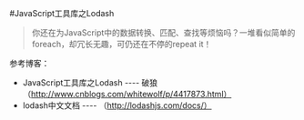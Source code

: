 
#JavaScript工具库之Lodash

>你还在为JavaScript中的数据转换、匹配、查找等烦恼吗？一堆看似简单的foreach，却冗长无趣，可仍还在不停的repeat it！

参考博客：

* JavaScript工具库之Lodash ---- 破狼（http://www.cnblogs.com/whitewolf/p/4417873.html）
* lodash中文文档 ---- （http://lodashjs.com/docs/）